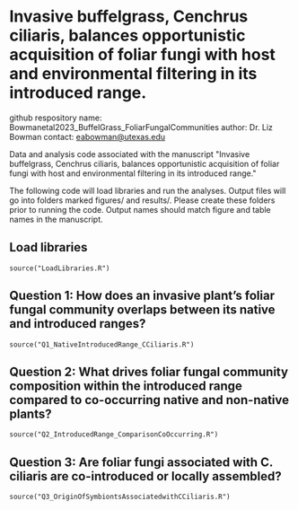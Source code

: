 # Invasive buffelgrass, Cenchrus ciliaris, balances opportunistic acquisition of foliar fungi with host and environmental filtering in its introduced range.

github respository name: Bowmanetal2023_BuffelGrass_FoliarFungalCommunities
author: Dr. Liz Bowman
contact: eabowman@utexas.edu

Data and analysis code associated with the manuscript "Invasive buffelgrass, Cenchrus ciliaris, balances opportunistic acquisition of foliar fungi with host and environmental filtering in its introduced range."

The following code will load libraries and run the analyses. Output files will go into folders marked figures/ and results/. Please create these folders prior to running the code. Output names should match figure and table names in the manuscript.

## Load libraries
```{r, include = F}
source("LoadLibraries.R")
```

## Question 1: How does an invasive plant’s foliar fungal community overlaps between its native and introduced ranges?
```{r}
source("Q1_NativeIntroducedRange_CCiliaris.R")
```

## Question 2: What drives foliar fungal community composition within the introduced range compared to co-occurring native and non-native plants?
```{r}
source("Q2_IntroducedRange_ComparisonCoOccurring.R")
```

## Question 3: Are foliar fungi associated with C. ciliaris are co-introduced or locally assembled?
```{r}
source("Q3_OriginOfSymbiontsAssociatedwithCCiliaris.R")
```
